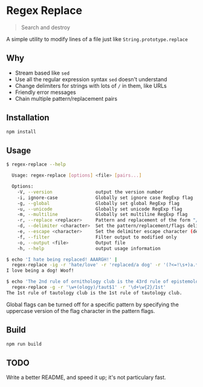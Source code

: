 # Regex Replace

> Search and destroy

A simple utility to modify lines of a file just like `String.prototype.replace`

## Why

* Stream based like `sed`
* Use all the regular expression syntax `sed` doesn't understand
* Change delimiters for strings with lots of `/` in them, like URLs
* Friendly error messages
* Chain multiple pattern/replacement pairs

## Installation

```bash
npm install
```

## Usage

```bash
$ regex-replace --help

  Usage: regex-replace [options] <file> [pairs...]

  Options:
    -V, --version                output the version number
    -i, ignore-case              Globally set ignore case RegExp flag
    -g, --global                 Globally set global RegExp flag
    -u, --unicode                Globally set unicode RegExp flag
    -m, --multiline              Globally set multiline RegExp flag
    -r, --replace <replacer>     Pattern and replacement of the form "/pattern/replacement/flags" (default: [])
    -d, --delimiter <character>  Set the pattern/replacement/flags delimiter (default: "/")
    -e, --escape <character>     Set the delimiter escape character (default: "\\\\")
    -f, --filter                 Filter output to modified only
    -o, --output <file>          Output file
    -h, --help                   output usage information

$ echo 'I hate being replaced! AAARGH!' |
  regex-replace -ig -r 'hate/love' -r 'replaced/a dog' -r '(?<=!\s+)a.*$/Woof!/m'
I love being a dog! Woof!

$ echo 'The 2nd rule of ornithology club is the 43rd rule of epistemology club.' |
  regex-replace -g -r '\w+(ology)/taut$1' -r '\d+\w{2}/1st'
The 1st rule of tautology club is the 1st rule of tautology club.
```

Global flags can be turned off for a specific pattern by specifying the uppercase version of the flag character in the pattern flags.

## Build

```bash
npm run build
```

## TODO

Write a better README, and speed it up; it's not particulary fast.
